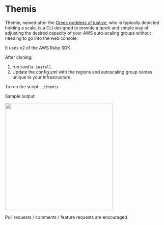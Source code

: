 # Themis

Themis, named after the [Greek goddess of justice](https://en.wikipedia.org/wiki/Themis), who is typically depicted holding a scale, is a CLI designed to provide a quick and simple way of adjusting the desired capacity of your AWS auto-scaling groups without needing to go into the web console.

It uses v2 of the AWS Ruby SDK.

After cloning:
1. run `bundle install`.
2. Update the config.yml with the regions and autoscaling group names unique to your infrastructure.

To run the script:
```./themis```

Sample output:
<!-- ![Alt text](output.png?raw=true "output") -->

<p align="left">
  <img src="output.png" width="350"/>
</p>

Pull requests / comments / feature requests are encouraged.
